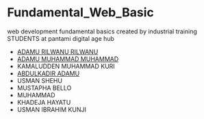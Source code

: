 # Fundamental_Web_Basic

web development fundamental basics
created by industrial training  STUDENTS at pantami digital age hub 

- [ADAMU RILWANU RILWANU](https://github.com/Arilwan12) 
- [ADAMU MUHAMMAD MUHAMMAD](https://github.com/AdamsGeeky)
- KAMALUDDEN MUHAMMAD KURI
- [ABDULKADIR ADAMU](https://github.com/ABDULDEV-dev)
- USMAN SHEHU
- MUSTAPHA BELLO
- MUHAMMAD
- KHADEJA HAYATU
- USMAN IBRAHIM KUNJI